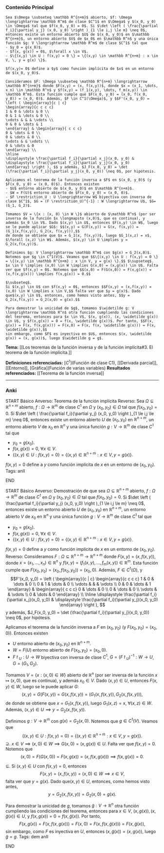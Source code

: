 ### Contenido Principal

```ad-theorem
Sea $\Omega \subseteq \mathbb R^{n+m}$ abierto, $f: \Omega \longrightarrow \mathbb R^m$ de clase $C^1$ en $\Omega$ y $(x_0, y_0) \in \Omega$ tal que $f(x_0, y_0) = 0$. Si $\det \left ( \frac{\partial f_i}{\partial y_j} (x_0, y_0) \right )_{1 \le i,j \le m} \neq 0$, entonces existe un entorno abierto $U$ de $(x_0, y_0)$ en $\mathbb R^{n+m}$, un entorno abierto $V$ de $x_0$ en $\mathbb R^n$ y una única función $g: V \longrightarrow \mathbb R^m$ de clase $C^1$ tal que
- $y_0 = g(x_0)$.
- $f(x, g(x)) = 0$, $\forall x \in V$.
- $\{(x,y) \in U : f(x,y) = 0 \} = \{(x,y) \in \mathbb R^{n+m} : x \in V, \, y = g(x) \}$.

$f(x,y)= 0$ define a $y$ como función implícita de $x$ en un entorno de $(x_0, y_0)$.
```

```ad-proof
Consideramos $F: \Omega \subseteq \mathbb R^{n+m} \longrightarrow \mathbb R^{n+m}$ donde $F(x,y) = (x, f(x,y))$, donde $x = (x_1, \dots, x_n) \in \mathbb R^n$ y $f(x,y) = (f_1(x,y), \dots, f_m(x,y)) \in \mathbb R^m$. Esta función cumple que $F(x_0, y_0) = (x_0, f(x_0, y_0)) = (x_0, 0)$. Además, $F \in C^1(\Omega)$, y $$F'(x_0, y_0) = \left ( \begin{array}{c | c} 
\begin{array}{c c c c}
1 & 0 & \dots & 0 \\
0 & 1 & \dots & 0 \\
\vdots & & & \vdots \\
0 & 0 & \dots & 1
\end{array} & \begin{array}{ c c c}
0 & \dots & 0 \\
0 & \dots & 0 \\
\vdots & & \vdots \\
0 & \dots & 0
\end{array} \\
\hline
\displaystyle \frac{\partial f_i}{\partial x_j}(x_0, y_0) & \displaystyle \frac{\partial f_i}{\partial y_j}(x_0, y_0)
\end{array} \right ), $$ y además, $J_F(x_0, y_0) = \det (\frac{\partial f_i}{\partial y_j}(x_0, y_0)) \neq 0$, por hipótesis.

Aplicamos el teorema de la función inversa a $F$ en $(x_0, y_0)$ (y $F(x_0, y_0) = (x_0, 0)$). Entonces existen
- $U$ entorno abierto de $(x_0, y_0)$ en $\mathbb R^{n+m}$.
- $W = F(U)$ entorno abierto de $F(x_0, y_0) = (x_0, 0)$.
- $F \restriction_U : U \longrightarrow W$ biyectiva con inversa de clase $C^1$, $G = (F \restriction_U)^{-1} : W \longrightarrow U$, $G= (G_1, G_2)$.

Tomamos $V = \{x : (x, 0) \in W \}$ abierto de $\mathbb R^n$ (por ser inversa de la función $x \longmapsto (x,0)$, que es continua), y además $x_0 \in V$. Dado $(x,y) \in U$, entonces $F(x,y) \in W$, luego se le puede aplicar $G$: $$(x,y) = G(F(x,y)) = G(x, f(x,y)) = (G_1(x,f(x,y)), G_2(x, f(x,y))),$$
de donde se obtiene que $x = G_1(x, f(x,y))$, luego $G_1(x,z) = x$, $\forall (x,z) \in W$. Además, $(x,y) \in U \implies y = G_2(x,f(x,y))$.

Definimos $g: V \longrightarrow \mathbb R^m$ con $g(x) = G_2(x,0)$. Notemos que $g \in C^1(V)$. Veamos que $$\{(x,y) \in U : f(x,y) = 0 \} = \{(x,y) \in \mathbb R^{n+m} : x \in V, y = g(x) \}.$$ $\supseteq$.
$x \in V \implies (x,0) \in W \implies G(x,0) = (x,g(x)) \in U$. Falta ver que $f(x,y) = 0$. Notemos que $$(x,0) = F(G(x,0)) = F(x,g(x)) = (x,f(x,g(x))) \implies f(x,g(x)) = 0.$$

$\subseteq$.
Si $(x,y) \in U$ con $f(x,y) = 0$, entonces $$F(x,y) = (x,f(x,y)) = (x,0) \in W \implies x \in V,$$ falta ver que $y = g(x)$. Dado que$(x,y) \in U$, entonces, como hemos visto antes, $$y = G_2(x,f(x,y)) = G_2(x,0) = g(x).$$

Para demostrar la unicidad de $g$, tomamos $\widetilde g: V \longrightarrow \mathbb R^n$ otra función cumpliendo las condiciones del teorema, entonces para $x \in V$, $(x, g(x)), (x, \widetilde g(x)) \in U$, y $f(x,g(x)) = 0 = f(x, \widetilde g(x))$. Por tanto, $$F(x, g(x)) = F(x, f(x,g(x))) = F(x,0) = F(x, f(x, \widetilde g(x))) = F(x, \widetilde g(x)),$$
sin embargo, como $F$ es inyectiva en $U$, entonces $(x, \widetilde g(x)) = (x, g(x))$, luego $\widetilde g = g$.
```

**Tema:** [[Los teoremas de la función inversa y de la función implícita#3. El teorema de la función implícita.]]

**Definiciones referenciadas:** [$C^1$](Función de clase C1), [[Derivada parcial]], [[Entorno]], [Gráfica](Función de varias variables)
**Resultados referenciados:** [[Teorema de la función inversa]]

---
### Anki



START
Básico
Anverso: Teorema de la función implícita
Reverso: Sea $\Omega \subseteq \mathbb R^{n+m}$ abierto, $f: \Omega \longrightarrow \mathbb R^m$ de clase $C^1$ en $\Omega$ y $(x_0, y_0) \in \Omega$ tal que $f(x_0, y_0) = 0$. Si $\det \left ( \frac{\partial f_i}{\partial y_j} (x_0, y_0) \right )_{1 \le i,j \le m} \neq 0$, entonces existe un entorno abierto $U$ de $(x_0, y_0)$ en $\mathbb R^{n+m}$, un entorno abierto $V$ de $x_0$ en $\mathbb R^n$ y una única función $g: V \longrightarrow \mathbb R^m$ de clase $C^1$ tal que
- $y_0 = g(x_0)$.
- $f(x, g(x)) = 0$, $\forall x \in V$.
- $\{(x,y) \in U : f(x,y) = 0 \} = \{(x,y) \in \mathbb R^{n+m} : x \in V, \, y = g(x) \}$.

$f(x,y)= 0$ define a $y$ como función implícita de $x$ en un entorno de $(x_0, y_0)$.
Tags: anII
<!--ID: 1734607182724-->
END

START
Básico
Anverso: Demostración de que sea $\Omega \subseteq \mathbb R^{n+m}$ abierto, $f: \Omega \longrightarrow \mathbb R^m$ de clase $C^1$ en $\Omega$ y $(x_0, y_0) \in \Omega$ tal que $f(x_0, y_0) = 0$. Si $\det \left ( \frac{\partial f_i}{\partial y_j} (x_0, y_0) \right )_{1 \le i,j \le m} \neq 0$, entonces existe un entorno abierto $U$ de $(x_0, y_0)$ en $\mathbb R^{n+m}$, un entorno abierto $V$ de $x_0$ en $\mathbb R^n$ y una única función $g: V \longrightarrow \mathbb R^m$ de clase $C^1$ tal que
- $y_0 = g(x_0)$.
- $f(x, g(x)) = 0$, $\forall x \in V$.
- $\{(x,y) \in U : f(x,y) = 0 \} = \{(x,y) \in \mathbb R^{n+m} : x \in V, \, y = g(x) \}$.

$f(x,y)= 0$ define a $y$ como función implícita de $x$ en un entorno de $(x_0, y_0)$.
Reverso: Consideramos $F: \Omega \subseteq \mathbb R^{n+m} \longrightarrow \mathbb R^{n+m}$ donde $F(x,y) = (x, f(x,y))$, donde $x = (x_1, \dots, x_n) \in \mathbb R^n$ y $f(x,y) = (f_1(x,y), \dots, f_m(x,y)) \in \mathbb R^m$. Esta función cumple que $F(x_0, y_0) = (x_0, f(x_0, y_0)) = (x_0, 0)$. Además, $F \in C^1(\Omega)$, y $$F'(x_0, y_0) = \left ( \begin{array}{c | c} 
\begin{array}{c c c c}
1 & 0 & \dots & 0 \\
0 & 1 & \dots & 0 \\
\vdots & & & \vdots \\
0 & 0 & \dots & 1
\end{array} & \begin{array}{ c c c}
0 & \dots & 0 \\
0 & \dots & 0 \\
\vdots & & \vdots \\
0 & \dots & 0
\end{array} \\
\hline
\displaystyle \frac{\partial f_i}{\partial x_j}(x_0, y_0) & \displaystyle \frac{\partial f_i}{\partial y_j}(x_0, y_0)
\end{array} \right ), $$ y además, $J_F(x_0, y_0) = \det (\frac{\partial f_i}{\partial y_j}(x_0, y_0)) \neq 0$, por hipótesis.

Aplicamos el teorema de la función inversa a $F$ en $(x_0, y_0)$ (y $F(x_0, y_0) = (x_0, 0)$). Entonces existen
- $U$ entorno abierto de $(x_0, y_0)$ en $\mathbb R^{n+m}$.
- $W = F(U)$ entorno abierto de $F(x_0, y_0) = (x_0, 0)$.
- $F \restriction_U : U \longrightarrow W$ biyectiva con inversa de clase $C^1$, $G = (F \restriction_U)^{-1} : W \longrightarrow U$, $G= (G_1, G_2)$.

Tomamos $V = \{x : (x, 0) \in W \}$ abierto de $\mathbb R^n$ (por ser inversa de la función $x \longmapsto (x,0)$, que es continua), y además $x_0 \in V$. Dado $(x,y) \in U$, entonces $F(x,y) \in W$, luego se le puede aplicar $G$: $$(x,y) = G(F(x,y)) = G(x, f(x,y)) = (G_1(x,f(x,y)), G_2(x, f(x,y))),$$
de donde se obtiene que $x = G_1(x, f(x,y))$, luego $G_1(x,z) = x$, $\forall (x,z) \in W$. Además, $(x,y) \in U \implies y = G_2(x,f(x,y))$.

Definimos $g: V \longrightarrow \mathbb R^m$ con $g(x) = G_2(x,0)$. Notemos que $g \in C^1(V)$. Veamos que $$\{(x,y) \in U : f(x,y) = 0 \} = \{(x,y) \in \mathbb R^{n+m} : x \in V, y = g(x) \}.$$ $\supseteq$.
$x \in V \implies (x,0) \in W \implies G(x,0) = (x,g(x)) \in U$. Falta ver que $f(x,y) = 0$. Notemos que $$(x,0) = F(G(x,0)) = F(x,g(x)) = (x,f(x,g(x))) \implies f(x,g(x)) = 0.$$

$\subseteq$.
Si $(x,y) \in U$ con $f(x,y) = 0$, entonces $$F(x,y) = (x,f(x,y)) = (x,0) \in W \implies x \in V,$$ falta ver que $y = g(x)$. Dado que$(x,y) \in U$, entonces, como hemos visto antes, $$y = G_2(x,f(x,y)) = G_2(x,0) = g(x).$$

Para demostrar la unicidad de $g$, tomamos $\widetilde g: V \longrightarrow \mathbb R^n$ otra función cumpliendo las condiciones del teorema, entonces para $x \in V$, $(x, g(x)), (x, \widetilde g(x)) \in U$, y $f(x,g(x)) = 0 = f(x, \widetilde g(x))$. Por tanto, $$F(x, g(x)) = F(x, f(x,g(x))) = F(x,0) = F(x, f(x, \widetilde g(x))) = F(x, \widetilde g(x)),$$
sin embargo, como $F$ es inyectiva en $U$, entonces $(x, \widetilde g(x)) = (x, g(x))$, luego $\widetilde g = g$.
Tags: dem anII
<!--ID: 1734607182727-->
END
